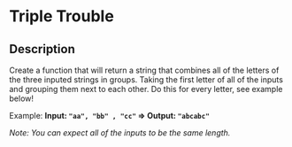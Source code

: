 # Triple Trouble

## Description

Create a function that will return a string that combines all of the letters of the three inputed strings in groups. Taking the first letter of all of the inputs and grouping them next to each other. Do this for every letter, see example below!

Example: **Input: `"aa", "bb" , "cc"` => Output: `"abcabc"`**

*Note: You can expect all of the inputs to be the same length.*